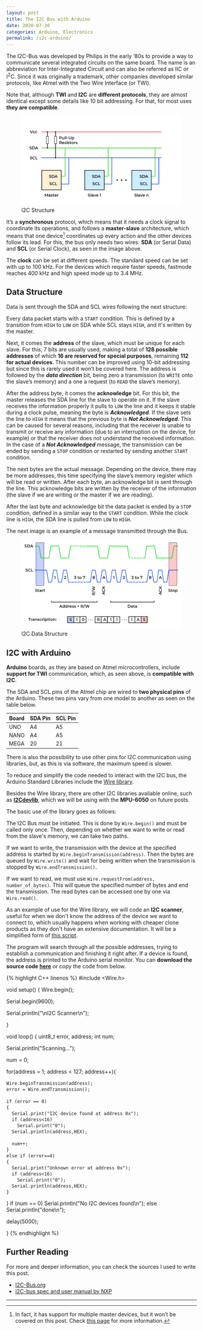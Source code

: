 ```yaml
---
layout: post
title: The I2C Bus with Arduino
date: 2020-07-30
categories: Arduino, Electronics
permalink: /i2c-arduino/
---
```


The I2C-Bus was developed by Philips in the early ‘80s to provide a way to communicate several integrated circuits on the same board. The name is an abbreviation for Inter-Integrated Circuit and can also be referred as IIC or I<sup>2</sup>C. Since it was originally a trademark, other companies developed similar protocols, like Atmel with the Two Wire Interface (or TWI).

<div class="notification is-info is-light">
Note that, although <strong>TWI</strong> and <strong>I2C</strong> are <strong>different protocols</strong>, they are almost identical except some details like 10 bit addressing. For that, for most uses <strong>they are compatible</strong>.
</div>

<figure>
  <img src="/assets/images/posts/arduino-i2c/I2C_bus_en.png" title="I2C Structure" alt="I2C Structure">
  <figcaption>I2C Structure</figcaption>
</figure>


It’s a **synchronous** protocol, which means that it needs a clock signal to coordinate its operations, and follows a **master-slave** architecture, which means that one device[^1] coordinates up every action and the other devices follow its lead. For this, the bus only needs two wires: **SDA** (or Serial Data) and **SCL** (or Serial Clock), as seen in the image above.

<div class="notification is-info is-light">
The <strong>clock</strong> can be set at different speeds. The standard speed can be set with up to 100 kHz. For the devices which require faster speeds, fastmode reaches 400 kHz and high speed mode up to 3.4 MHz.
</div>

## Data Structure

Data is sent through the SDA and SCL wires following the next structure:

Every data packet starts with a `START` condition. This is defined by a transition from `HIGH` to `LOW` on SDA while SCL stays `HIGH`, and it's written by the master. 

Next, it comes the **address** of the slave, which must be unique for each slave. For this, 7 bits are usually used, making a total of **128 possible addresses** of which **16 are reserved for special purposes**, remaining **112 for actual devices**. This number can be improved using 10-bit addressing but since this is rarely used it won’t be covered here. The address is followed by the ***data direction*** bit, being zero a transmission (to `WRITE` onto the slave’s memory) and a one a request (to `READ` the slave’s memory).

After the address byte, it comes the **acknowledge** bit. For this bit, the master releases the SDA line for the slave to operate on it. If the slave receives the information properly it pulls to `LOW` the line and it keeps it stable during a clock pulse, meaning the byte is ***Acknowledged***. If the slave sets the line to `HIGH` it means that the previous byte is ***Not Acknowledged***. This can be caused for several reasons, including that the receiver is unable to transmit or receive any information (due to an interruption on the device, for example) or that the receiver does not understand the received information. In the case of a ***Not Acknowledged*** message, the transmission can be ended by sending a `STOP` condition or restarted by sending another `START` condition.

The next bytes are the actual message. Depending on the device, there may be more addresses, this time specifying the slave’s memory register which will be read or written. After each byte, an acknowledge bit is sent through the line. This acknowledge bits are written by the receiver of the information (the slave if we are writing or the master if we are reading).

After the last byte and acknowledge bit the data packet is ended by a `STOP` condition, defined in a similar way to the `START` condition. While the clock line is `HIGH`, the SDA line is pulled from `LOW` to `HIGH`.

The next image is an example of a message transmitted through the Bus.

<figure>
  <img src="/assets/images/posts/arduino-i2c/I2C_data_structure_en.png" title="I2C Data Structure" alt="I2C Data Structure">
  <figcaption>I2C Data Structure</figcaption>
</figure>

## I2C with Arduino

**Arduino** boards, as they are based on Atmel microcontrollers, include **support for TWI** communication, which, as seen above, is **compatible with I2C**.

The SDA and SCL pins of the Atmel chip are wired to **two physical pins** of the Arduino. These two pins vary from one model to another as seen on the table below.


| Board | SDA Pin | SCL Pin |
|-------|---------|---------|
| UNO   | A4      | A5      |
| NANO  | A4      | A5      |
| MEGA  | 20      | 21      |


There is also the possibility to use other pins for I2C communication using libraries, but, as this is via software, the maximum speed is slower.

To reduce and simplify the code needed to interact with the I2C bus, the Arduino Standard Libraries include the [Wire library](https://www.arduino.cc/en/reference/wire).

<div class="notification is-info is-light">
Besides the Wire library, there are other I2C libraries available online, such as <a href="http://www.i2cdevlib.com/"><strong>I2Cdevlib</strong></a>, which we will be using with the <strong>MPU-6050</strong> on future posts.
</div>

The basic use of the library goes as follows:

The I2C Bus must be initiated. This is done by `Wire.begin()` and must be called only once. Then, depending on whether we want to write or read from the slave's memory, we can take two paths.

If we want to write, the transmission with the device at the specified address is started by `Wire.beginTransmission(address)`. Then the bytes are queued by `Wire.write()` and wait for being written when the transmission is stopped by `Wire.endTransmission()`.

If we want to read, we must use `Wire.requestFrom(address, number_of_bytes)`. This will queue the specified number of bytes and end the transmission. The read bytes can be accessed one by one via `Wire.read()`.

As an example of use for the Wire library, we will code an **I2C scanner**, useful for when we don't know the address of the device we want to connect to, which usually happens when working with cheaper clone products as they don't have an extensive documentation. It will be a simplified form of [this script](https://playground.arduino.cc/Main/I2cScanner/).

The program will search through all the possible addresses, trying to establish a communication and finishing it right after. If a device is found, the address is printed to the Arduino serial monitor. You can **download the source code <a href="/assets/downloadables/posts/i2c-arduino/I2C_scanning.ino" download>here</a>** or copy the code from below.


{% highlight C++ linenos %}
#include <Wire.h>

void setup() {
  Wire.begin();

  Serial.begin(9600);

  Serial.println("\nI2C Scanner\n");

}

void loop() {
  uint8_t error, address;
  int num;

  Serial.println("Scanning...");

  num = 0;

  for(address = 1; address < 127; address++){

    Wire.beginTransmission(address);
    error = Wire.endTransmission();

    if (error == 0)
    {
      Serial.print("I2C device found at address 0x");
      if (address<16)
        Serial.print("0");
      Serial.println(address,HEX);
 
      num++;
    }
    else if (error==4)
    {
      Serial.print("Unknown error at address 0x");
      if (address<16)
        Serial.print("0");
      Serial.println(address,HEX);
    }    
  }
  if (num == 0)
    Serial.println("No I2C devices found\n");
  else
    Serial.println("done\n");
 
  delay(5000); 
    
}
{% endhighlight %}

## Further Reading

For more and deeper information, you can check the sources I used to write this post.

- [I2C-Bus.org](https://www.i2c-bus.org/)
- [I2C-bus spec and user manual by NXP](https://www.nxp.com/docs/en/user-guide/UM10204.pdf)

---

[^1]: In fact, it has support for multiple master devices, but it won’t be covered on this post. Check [this page](https://www.i2c-bus.org/multimaster/) for more information. 
